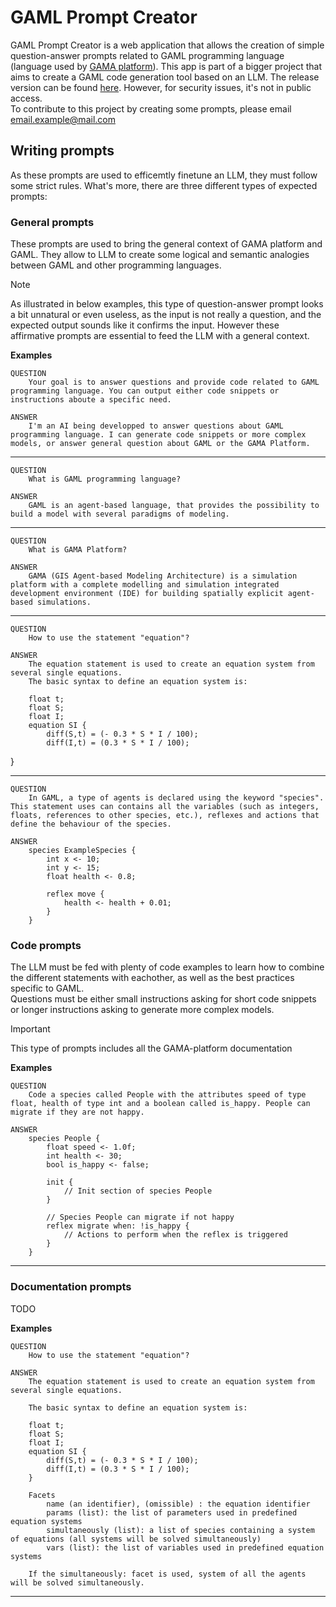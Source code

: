 # GAML Prompt Creator

GAML Prompt Creator is a web application that allows the creation of simple question-answer prompts related to GAML programming language (language used by [GAMA platform](https://gama-platform.org/)). This app is part of a bigger project that aims to create a GAML code generation tool based on an LLM. The release version can be found [here](https://prompt.gama-platform.org). However, for security issues, it's not in public access.  
To contribute to this project by creating some prompts, please email email.example@mail.com

## Writing prompts

As these prompts are used to efficemtly finetune an LLM, they must follow some strict rules. What's more, there are three different types of expected prompts:

### General prompts

These prompts are used to bring the general context of GAMA platform and GAML. They allow to LLM to create some logical and semantic analogies between GAML and other programming languages.

> [!NOTE]
> As illustrated in below examples, this type of question-answer prompt looks a bit unnatural or even useless, as the input is not really a question, and the expected output sounds like it confirms the input. However these affirmative prompts are essential to feed the LLM with a general context.

**Examples**

    QUESTION
        Your goal is to answer questions and provide code related to GAML programming language. You can output either code snippets or instructions aboute a specific need.

    ANSWER
        I'm an AI being developped to answer questions about GAML programming language. I can generate code snippets or more complex models, or answer general question about GAML or the GAMA Platform.

---

    QUESTION
        What is GAML programming language?

    ANSWER
        GAML is an agent-based language, that provides the possibility to build a model with several paradigms of modeling.

---

    QUESTION
        What is GAMA Platform?

    ANSWER
        GAMA (GIS Agent-based Modeling Architecture) is a simulation platform with a complete modelling and simulation integrated development environment (IDE) for building spatially explicit agent-based simulations.

---

    QUESTION
        How to use the statement "equation"?

    ANSWER
        The equation statement is used to create an equation system from several single equations.
        The basic syntax to define an equation system is:

        float t;
        float S;
        float I;
        equation SI {
            diff(S,t) = (- 0.3 * S * I / 100);
            diff(I,t) = (0.3 * S * I / 100);

}

---

    QUESTION
        In GAML, a type of agents is declared using the keyword "species". This statement uses can contains all the variables (such as integers, floats, references to other species, etc.), reflexes and actions that define the behaviour of the species.

    ANSWER
        species ExampleSpecies {
            int x <- 10;
            int y <- 15;
            float health <- 0.8;

            reflex move {
                health <- health + 0.01;
            }
        }

### Code prompts

The LLM must be fed with plenty of code examples to learn how to combine the different statements with eachother, as well as the best practices specific to GAML.  
Questions must be either small instructions asking for short code snippets or longer instructions asking to generate more complex models.

> [!IMPORTANT]
> This type of prompts includes all the GAMA-platform documentation

**Examples**

    QUESTION
        Code a species called People with the attributes speed of type float, health of type int and a boolean called is_happy. People can migrate if they are not happy.

    ANSWER
        species People {
            float speed <- 1.0f;
            int health <- 30;
            bool is_happy <- false;

            init {
                // Init section of species People
            }

            // Species People can migrate if not happy
            reflex migrate when: !is_happy {
                // Actions to perform when the reflex is triggered
            }
        }

---

### Documentation prompts

TODO

**Examples**

    QUESTION
        How to use the statement "equation"?

    ANSWER
        The equation statement is used to create an equation system from several single equations.

        The basic syntax to define an equation system is:

        float t;
        float S;
        float I;
        equation SI {
            diff(S,t) = (- 0.3 * S * I / 100);
            diff(I,t) = (0.3 * S * I / 100);
        }

        Facets
            name (an identifier), (omissible) : the equation identifier
            params (list): the list of parameters used in predefined equation systems
            simultaneously (list): a list of species containing a system of equations (all systems will be solved simultaneously)
            vars (list): the list of variables used in predefined equation systems

        If the simultaneously: facet is used, system of all the agents will be solved simultaneously.

---
